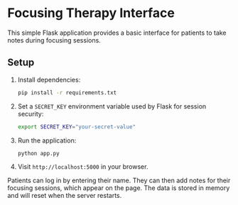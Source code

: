 # Focusing Therapy Interface

This simple Flask application provides a basic interface for patients to take notes during focusing sessions.

## Setup

1. Install dependencies:
   ```bash
   pip install -r requirements.txt
   ```
2. Set a `SECRET_KEY` environment variable used by Flask for session security:
   ```bash
   export SECRET_KEY="your-secret-value"
   ```
3. Run the application:
   ```bash
   python app.py
   ```
4. Visit `http://localhost:5000` in your browser.

Patients can log in by entering their name. They can then add notes for their focusing sessions, which appear on the page. The data is stored in memory and will reset when the server restarts.
